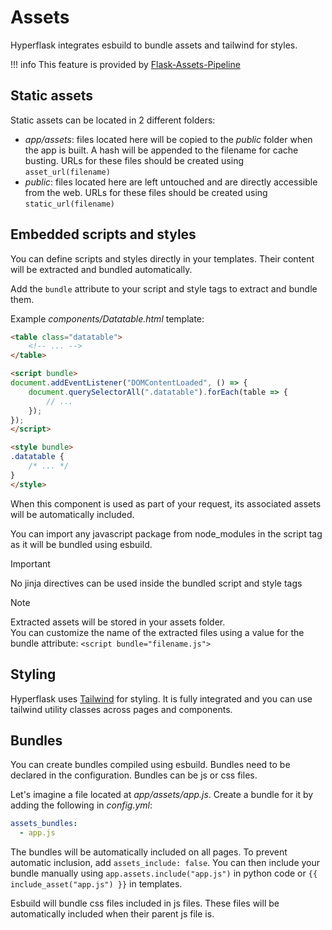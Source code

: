 # Assets

Hyperflask integrates esbuild to bundle assets and tailwind for styles.

!!! info
    This feature is provided by [Flask-Assets-Pipeline](https://github.com/hyperflask/flask-assets-pipeline)

## Static assets

Static assets can be located in 2 different folders:

 - *app/assets*: files located here will be copied to the *public* folder when the app is built. A hash will be appended to the filename for cache busting. URLs for these files should be created using `asset_url(filename)`
 - *public*: files located here are left untouched and are directly accessible from the web. URLs for these files should be created using `static_url(filename)`

## Embedded scripts and styles

You can define scripts and styles directly in your templates. Their content will be extracted and bundled automatically.

Add the `bundle` attribute to your script and style tags to extract and bundle them.

Example *components/Datatable.html* template:

```html
<table class="datatable">
    <!-- ... -->
</table>

<script bundle>
document.addEventListener("DOMContentLoaded", () => {
    document.querySelectorAll(".datatable").forEach(table => {
        // ...
    });
});
</script>

<style bundle>
.datatable {
    /* ... */
}
</style>
```

When this component is used as part of your request, its associated assets will be automatically included.

You can import any javascript package from node_modules in the script tag as it will be bundled using esbuild.

> [!IMPORTANT]
> No jinja directives can be used inside the bundled script and style tags

> [!NOTE]
> Extracted assets will be stored in your assets folder.  
> You can customize the name of the extracted files using a value for the bundle attribute: `<script bundle="filename.js">`

## Styling

Hyperflask uses [Tailwind](https://tailwindcss.com/) for styling. It is fully integrated and you can use tailwind utility classes across pages and components.

## Bundles

You can create bundles compiled using esbuild. Bundles need to be declared in the configuration. Bundles can be js or css files.

Let's imagine a file located at *app/assets/app.js*. Create a bundle for it by adding the following in *config.yml*:

```yaml
assets_bundles:
  - app.js
```

The bundles will be automatically included on all pages. To prevent automatic inclusion, add `assets_include: false`.
You can then include your bundle manually using `app.assets.include("app.js")` in python code or `{{ include_asset("app.js") }}` in templates.

Esbuild will bundle css files included in js files. These files will be automatically included when their parent js file is.
